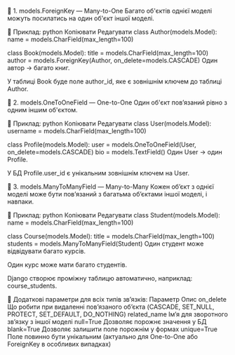 🔗 1. models.ForeignKey — Many-to-One
Багато об'єктів однієї моделі можуть посилатись на один об'єкт іншої моделі.

📌 Приклад:
python
Копіювати
Редагувати
class Author(models.Model):
    name = models.CharField(max_length=100)

class Book(models.Model):
    title = models.CharField(max_length=100)
    author = models.ForeignKey(Author, on_delete=models.CASCADE)
Один автор → багато книг.

У таблиці Book буде поле author_id, яке є зовнішнім ключем до таблиці Author.

🔗 2. models.OneToOneField — One-to-One
Один об'єкт пов’язаний рівно з одним іншим об'єктом.

📌 Приклад:
python
Копіювати
Редагувати
class User(models.Model):
    username = models.CharField(max_length=100)

class Profile(models.Model):
    user = models.OneToOneField(User, on_delete=models.CASCADE)
    bio = models.TextField()
Один User → один Profile.

У БД Profile.user_id є унікальним зовнішнім ключем на User.

🔗 3. models.ManyToManyField — Many-to-Many
Кожен об’єкт з однієї моделі може бути пов’язаний з багатьма об’єктами іншої моделі, і навпаки.

📌 Приклад:
python
Копіювати
Редагувати
class Student(models.Model):
    name = models.CharField(max_length=100)

class Course(models.Model):
    title = models.CharField(max_length=100)
    students = models.ManyToManyField(Student)
Один студент може відвідувати багато курсів.

Один курс може мати багато студентів.

Django створює проміжну таблицю автоматично, наприклад: course_students.

🔧 Додаткові параметри для всіх типів зв’язків:
Параметр	Опис
on_delete	Що робити при видаленні пов’язаного об’єкта (CASCADE, SET_NULL, PROTECT, SET_DEFAULT, DO_NOTHING)
related_name	Ім’я для зворотного зв’язку з іншої моделі
null=True	Дозволяє порожнє значення у БД
blank=True	Дозволяє залишити поле порожнім у формах
unique=True	Поле повинно бути унікальним (актуально для One-to-One або ForeignKey в особливих випадках)